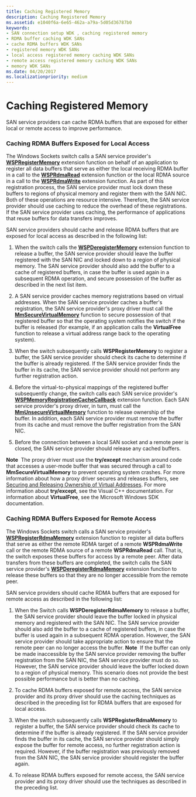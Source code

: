 ```yaml
---
title: Caching Registered Memory
description: Caching Registered Memory
ms.assetid: e1040f6a-6e65-462a-a79a-5d05d36787b0
keywords:
- SAN connection setup WDK , caching registered memory
- RDMA buffer caching WDK SANs
- cache RDMA buffers WDK SANs
- registered memory WDK SANs
- local access registered memory caching WDK SANs
- remote access registered memory caching WDK SANs
- memory WDK SANs
ms.date: 04/20/2017
ms.localizationpriority: medium
---
```


# Caching Registered Memory





SAN service providers can cache RDMA buffers that are exposed for either local or remote access to improve performance.

### Caching RDMA Buffers Exposed for Local Access

The Windows Sockets switch calls a SAN service provider's [**WSPRegisterMemory**](https://docs.microsoft.com/previous-versions/windows/hardware/network/ff566311(v=vs.85)) extension function on behalf of an application to register all data buffers that serve as either the local receiving RDMA buffer in a call to the [**WSPRdmaRead**](https://docs.microsoft.com/previous-versions/windows/hardware/network/ff566304(v=vs.85)) extension function or the local RDMA source in a call to the [**WSPRdmaWrite**](https://docs.microsoft.com/previous-versions/windows/hardware/network/ff566306(v=vs.85)) extension function. As part of this registration process, the SAN service provider must lock down these buffers to regions of physical memory and register them with the SAN NIC. Both of these operations are resource intensive. Therefore, the SAN service provider should use caching to reduce the overhead of these registrations. If the SAN service provider uses caching, the performance of applications that reuse buffers for data transfers improves.

SAN service providers should cache and release RDMA buffers that are exposed for local access as described in the following list:

1.  When the switch calls the [**WSPDeregisterMemory**](https://docs.microsoft.com/previous-versions/windows/hardware/network/ff566279(v=vs.85)) extension function to release a buffer, the SAN service provider should leave the buffer registered with the SAN NIC and locked down to a region of physical memory. The SAN service provider should also add the buffer to a cache of registered buffers, in case the buffer is used again in a subsequent RDMA operation, and secure possession of the buffer as described in the next list item.

2.  A SAN service provider caches memory registrations based on virtual addresses. When the SAN service provider caches a buffer's registration, the SAN service provider's proxy driver must call the [**MmSecureVirtualMemory**](https://docs.microsoft.com/windows-hardware/drivers/ddi/ntddk/nf-ntddk-mmsecurevirtualmemory) function to secure possession of that registered buffer so that the operating system notifies the switch if the buffer is released (for example, if an application calls the **VirtualFree** function to release a virtual address range back to the operating system).

3.  When the switch subsequently calls **WSPRegisterMemory** to register a buffer, the SAN service provider should check its cache to determine if the buffer is already registered. If the SAN service provider finds the buffer in its cache, the SAN service provider should not perform any further registration action.

4.  Before the virtual-to-physical mappings of the registered buffer subsequently change, the switch calls each SAN service provider's [**WSPMemoryRegistrationCacheCallback**](https://docs.microsoft.com/previous-versions/windows/hardware/network/ff566299(v=vs.85)) extension function. Each SAN service provider's proxy driver, in turn, must call the [**MmUnsecureVirtualMemory**](https://docs.microsoft.com/windows-hardware/drivers/ddi/ntddk/nf-ntddk-mmunsecurevirtualmemory) function to release ownership of the buffer. In addition, each SAN service provider must remove the buffer from its cache and must remove the buffer registration from the SAN NIC.

5.  Before the connection between a local SAN socket and a remote peer is closed, the SAN service provider should release any cached buffers.

**Note**  The proxy driver must use the **try/except** mechanism around code that accesses a user-mode buffer that was secured through a call to **MmSecureVirtualMemory** to prevent operating system crashes. For more information about how a proxy driver secures and releases buffers, see [Securing and Releasing Ownership of Virtual Addresses](securing-and-releasing-ownership-of-virtual-addresses.md). For more information about **try/except**, see the Visual C++ documentation. For information about **VirtualFree**, see the Microsoft Windows SDK documentation.

 

### Caching RDMA Buffers Exposed for Remote Access

The Windows Sockets switch calls a SAN service provider's [**WSPRegisterRdmaMemory**](https://docs.microsoft.com/previous-versions/windows/hardware/network/ff566313(v=vs.85)) extension function to register all data buffers that serve as either the remote RDMA target of a remote **WSPRdmaWrite** call or the remote RDMA source of a remote **WSPRdmaRead** call. That is, the switch exposes these buffers for access by a remote peer. After data transfers from these buffers are completed, the switch calls the SAN service provider's [**WSPDeregisterRdmaMemory**](https://docs.microsoft.com/previous-versions/windows/hardware/network/ff566281(v=vs.85)) extension function to release these buffers so that they are no longer accessible from the remote peer.

SAN service providers should cache RDMA buffers that are exposed for remote access as described in the following list:

1.  When the Switch calls **WSPDeregisterRdmaMemory** to release a buffer, the SAN service provider should leave the buffer locked in physical memory and registered with the SAN NIC. The SAN service provider should also add the buffer to a cache of registered buffers, in case the buffer is used again in a subsequent RDMA operation. However, the SAN service provider should take appropriate action to ensure that the remote peer can no longer access the buffer.
    **Note**  If the buffer can only be made inaccessible by the SAN service provider removing the buffer registration from the SAN NIC, the SAN service provider must do so. However, the SAN service provider should leave the buffer locked down to a region of physical memory. This scenario does not provide the best possible performance but is better than no caching.

     

2.  To cache RDMA buffers exposed for remote access, the SAN service provider and its proxy driver should use the caching techniques as described in the preceding list for RDMA buffers that are exposed for local access.

3.  When the switch subsequently calls **WSPRegisterRdmaMemory** to register a buffer, the SAN service provider should check its cache to determine if the buffer is already registered. If the SAN service provider finds the buffer in its cache, the SAN service provider should simply expose the buffer for remote access, no further registration action is required. However, if the buffer registration was previously removed from the SAN NIC, the SAN service provider should register the buffer again.

4.  To release RDMA buffers exposed for remote access, the SAN service provider and its proxy driver should use the techniques as described in the preceding list.

 

 





